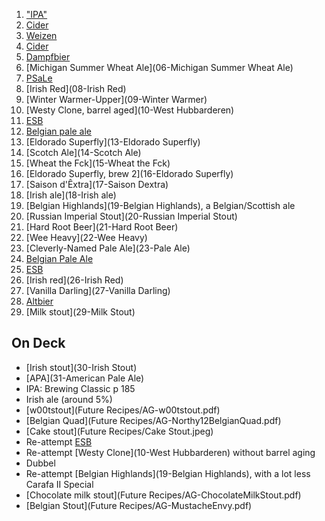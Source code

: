 1. ["IPA"](01-IPA)
2. [Cider](02-Cider)
3. [Weizen](03-Weizen)
4. [Cider](04-Cider)
5. [Dampfbier](05-Dampfbier)
6. [Michigan Summer Wheat Ale](06-Michigan Summer Wheat Ale)
7. [PSaLe](07-PSaLe)
8. [Irish Red](08-Irish Red)
9. [Winter Warmer-Upper](09-Winter Warmer)
10. [Westy Clone, barrel aged](10-West Hubbarderen)
11. [ESB](11-ESB)
12. [Belgian pale ale](12-BPA)
13. [Eldorado Superfly](13-Eldorado Superfly)
14. [Scotch Ale](14-Scotch Ale)
15. [Wheat the Fck](15-Wheat the Fck)
16. [Eldorado Superfly, brew 2](16-Eldorado Superfly)
17. [Saison d'Êxtra](17-Saison Dextra)
18. [Irish ale](18-Irish ale)
19. [Belgian Highlands](19-Belgian Highlands), a Belgian/Scottish ale
20. [Russian Imperial Stout](20-Russian Imperial Stout)
21. [Hard Root Beer](21-Hard Root Beer)
22. [Wee Heavy](22-Wee Heavy)
23. [Cleverly-Named Pale Ale](23-Pale Ale)
24. [Belgian Pale Ale](24-BPA)
25. [ESB](25-ESB)
26. [Irish red](26-Irish Red)
27. [Vanilla Darling](27-Vanilla Darling)
28. [Altbier](28-Altbier)
29. [Milk stout](29-Milk Stout)

## On Deck
- [Irish stout](30-Irish Stout)
- [APA](31-American Pale Ale)
- IPA: Brewing Classic p 185
- Irish ale (around 5%)
- [w00tstout](Future Recipes/AG-w00tstout.pdf)
- [Belgian Quad](Future Recipes/AG-Northy12BelgianQuad.pdf)
- [Cake stout](Future Recipes/Cake Stout.jpeg)
- Re-attempt [ESB](11-ESB)
- Re-attempt [Westy Clone](10-West Hubbarderen) without barrel aging
- Dubbel
- Re-attempt [Belgian Highlands](19-Belgian Highlands), with a lot less Carafa II Special
- [Chocolate milk stout](Future Recipes/AG-ChocolateMilkStout.pdf)
- [Belgian Stout](Future Recipes/AG-MustacheEnvy.pdf)
